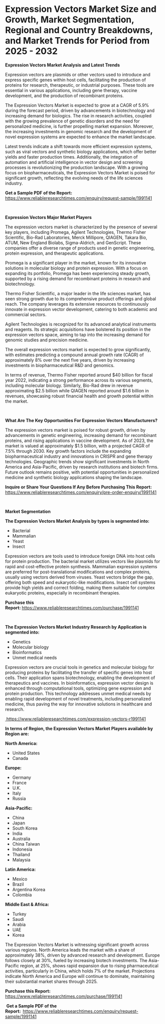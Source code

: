 <p><h1>Expression Vectors Market Size and Growth, Market Segmentation, Regional and Country Breakdowns, and Market Trends for Period from 2025 -  2032</h1></p><p><strong>Expression Vectors Market Analysis and Latest Trends</strong></p>
<p><p>Expression vectors are plasmids or other vectors used to introduce and express specific genes within host cells, facilitating the production of proteins for research, therapeutic, or industrial purposes. These tools are essential in various applications, including gene therapy, vaccine development, and the production of recombinant proteins.</p><p>The Expression Vectors Market is expected to grow at a CAGR of 5.9% during the forecast period, driven by advancements in biotechnology and increasing demand for biologics. The rise in research activities, coupled with the growing prevalence of genetic disorders and the need for personalized medicine, is further propelling market expansion. Moreover, the increasing investments in genomic research and the development of novel expression systems are expected to enhance the market landscape.</p><p>Latest trends indicate a shift towards more efficient expression systems, such as viral vectors and synthetic biology applications, which offer better yields and faster production times. Additionally, the integration of automation and artificial intelligence in vector design and screening processes is revolutionizing the production landscape. With a growing focus on biopharmaceuticals, the Expression Vectors Market is poised for significant growth, reflecting the evolving needs of the life sciences industry.</p></p>
<p><strong>Get a Sample PDF of the Report:&nbsp;</strong> <a href="https://www.reliableresearchtimes.com/enquiry/request-sample/1991141?utm_campaign=2009&utm_medium=2&utm_source=Github&utm_content=ia&utm_term=16042025&utm_id=expression-vectors">https://www.reliableresearchtimes.com/enquiry/request-sample/1991141</a></p>
<p>&nbsp;</p>
<p><strong>Expression Vectors Major Market Players</strong></p>
<p><p>The expression vectors market is characterized by the presence of several key players, including Promega, Agilent Technologies, Thermo Fisher Scientific, Bio-Rad Laboratories, Merck Millipore, QIAGEN, Takara Bio, ATUM, New England Biolabs, Sigma-Aldrich, and GenScript. These companies offer a diverse range of products used in genetic engineering, protein expression, and therapeutic applications.</p><p>Promega is a significant player in the market, known for its innovative solutions in molecular biology and protein expression. With a focus on expanding its portfolio, Promega has been experiencing steady growth, supported by a rising demand for recombinant proteins in research and biotechnology.</p><p>Thermo Fisher Scientific, a major leader in the life sciences market, has seen strong growth due to its comprehensive product offerings and global reach. The company leverages its extensive resources to continuously innovate in expression vector development, catering to both academic and commercial sectors.</p><p>Agilent Technologies is recognized for its advanced analytical instruments and reagents. Its strategic acquisitions have bolstered its position in the expression vectors space, aiming to tap into the increasing demand for genomic studies and precision medicine.</p><p>The overall expression vectors market is expected to grow significantly, with estimates predicting a compound annual growth rate (CAGR) of approximately 8% over the next five years, driven by increasing investments in biopharmaceutical R&D and genomics.</p><p>In terms of revenue, Thermo Fisher reported around $40 billion for fiscal year 2022, indicating a strong performance across its various segments, including molecular biology. Similarly, Bio-Rad drew in revenue approximating $2.5 billion while QIAGEN reported around $1.6 billion in revenues, showcasing robust financial health and growth potential within the market.</p></p>
<p>&nbsp;</p>
<p><strong>What Are The Key Opportunities For Expression Vectors Manufacturers?</strong></p>
<p><p>The expression vectors market is poised for robust growth, driven by advancements in genetic engineering, increasing demand for recombinant proteins, and rising applications in vaccine development. As of 2023, the market is valued at approximately $1.5 billion, with a projected CAGR of 7.5% through 2030. Key growth factors include the expanding biopharmaceutical industry and innovations in CRISPR and gene therapy technologies. Geographic trends show significant investments in North America and Asia-Pacific, driven by research institutions and biotech firms. Future outlook remains positive, with potential opportunities in personalized medicine and synthetic biology applications shaping the landscape.</p></p>
<p><strong>Inquire or Share Your Questions If Any Before Purchasing This Report:</strong> <a href="https://www.reliableresearchtimes.com/enquiry/pre-order-enquiry/1991141?utm_campaign=2009&utm_medium=2&utm_source=Github&utm_content=ia&utm_term=16042025&utm_id=expression-vectors">https://www.reliableresearchtimes.com/enquiry/pre-order-enquiry/1991141</a></p>
<p>&nbsp;</p>
<p><strong>Market Segmentation</strong></p>
<p><strong>The Expression Vectors Market Analysis by types is segmented into:</strong></p>
<p><ul><li>Bacterial</li><li>Mammalian</li><li>Yeast</li><li>Insect</li></ul></p>
<p><p>Expression vectors are tools used to introduce foreign DNA into host cells for protein production. The bacterial market utilizes vectors like plasmids for rapid and cost-effective protein synthesis. Mammalian expression systems are preferred for post-translational modifications and complex proteins, usually using vectors derived from viruses. Yeast vectors bridge the gap, offering both speed and eukaryotic-like modifications. Insect cell systems provide high yields and correct folding, making them suitable for complex eukaryotic proteins, especially in recombinant therapies.</p></p>
<p><strong>Purchase this Report:&nbsp;</strong><a href="https://www.reliableresearchtimes.com/purchase/1991141?utm_campaign=2009&utm_medium=2&utm_source=Github&utm_content=ia&utm_term=16042025&utm_id=expression-vectors">https://www.reliableresearchtimes.com/purchase/1991141</a></p>
<p>&nbsp;</p>
<p><strong>The Expression Vectors Market Industry Research by Application is segmented into:</strong></p>
<p><ul><li>Genetics</li><li>Molecular biology</li><li>Bioinformatics</li><li>Unmet medical needs</li></ul></p>
<p><p>Expression vectors are crucial tools in genetics and molecular biology for producing proteins by facilitating the transfer of specific genes into host cells. Their application spans biotechnology, enabling the development of therapeutics and vaccines. In bioinformatics, expression vector design is enhanced through computational tools, optimizing gene expression and protein production. This technology addresses unmet medical needs by enabling rapid development of novel treatments, including personalized medicine, thus paving the way for innovative solutions in healthcare and research.</p></p>
<p><a href="https://www.reliableresearchtimes.com/expression-vectors-r1991141?utm_campaign=2009&utm_medium=2&utm_source=Github&utm_content=ia&utm_term=16042025&utm_id=expression-vectors">&nbsp;https://www.reliableresearchtimes.com/expression-vectors-r1991141</a></p>
<p><strong>In terms of Region, the Expression Vectors Market Players available by Region are:</strong></p>
<p>
    <p> <strong> North America: </strong>
        <ul>
            <li>United States</li>
            <li>Canada</li>
        </ul>
        </p> 
    <p> <strong> Europe: </strong>
        <ul>
            <li>Germany</li>
            <li>France</li>
            <li>U.K.</li>
            <li>Italy</li>
            <li>Russia</li>
        </ul>
        </p> 
    <p> <strong> Asia-Pacific: </strong>
        <ul>
            <li>China</li>
            <li>Japan</li>
            <li>South Korea</li>
            <li>India</li>
            <li>Australia</li>
            <li>China Taiwan</li>
            <li>Indonesia</li>
            <li>Thailand</li>
            <li>Malaysia</li>
        </ul>
        </p> 
    <p> <strong> Latin America: </strong>
        <ul>
            <li>Mexico</li>
            <li>Brazil</li>
            <li>Argentina Korea</li>
            <li>Colombia</li>
        </ul>
        </p> 
    <p> <strong> Middle East & Africa: </strong>
        <ul>
            <li>Turkey</li>
            <li>Saudi</li>
            <li>Arabia</li>
            <li>UAE</li>
            <li>Korea</li>
        </ul>
    </p>
    </p>
<p><p>The Expression Vectors Market is witnessing significant growth across various regions. North America leads the market with a share of approximately 38%, driven by advanced research and development. Europe follows closely at 30%, fueled by increasing biotech investments. The Asia-Pacific region, at 25%, shows rapid expansion due to rising pharmaceutical activities, particularly in China, which holds 7% of the market. Projections indicate North America and Europe will continue to dominate, maintaining their substantial market shares through 2025.</p></p>
<p><strong>Purchase this Report: </strong><a href="https://www.reliableresearchtimes.com/purchase/1991141?utm_campaign=2009&utm_medium=2&utm_source=Github&utm_content=ia&utm_term=16042025&utm_id=expression-vectors">https://www.reliableresearchtimes.com/purchase/1991141</a></p>
<p>&nbsp;<strong>Get a Sample PDF of the Report:&nbsp;&nbsp;</strong><a href="https://www.reliableresearchtimes.com/enquiry/request-sample/1991141?utm_campaign=2009&utm_medium=2&utm_source=Github&utm_content=ia&utm_term=16042025&utm_id=expression-vectors">https://www.reliableresearchtimes.com/enquiry/request-sample/1991141</a></p>
<p><strong></strong></p>
<p><p></p><p></p><p></p></p>